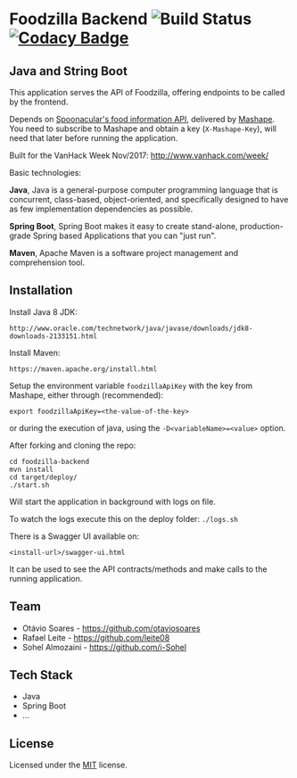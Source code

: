 # Foodzilla Backend ![Build Status](https://travis-ci.org/leite08/foodzilla-backend.svg?branch=master) [![Codacy Badge](https://api.codacy.com/project/badge/Grade/f311c2159c8141a98c1a042b67823efc)](https://www.codacy.com/app/leite08/foodzilla-backend?utm_source=github.com&amp;utm_medium=referral&amp;utm_content=leite08/foodzilla-backend&amp;utm_campaign=Badge_Grade)
## Java and String Boot

This application serves the API of Foodzilla, offering endpoints to be called by the frontend.

Depends on [Spoonacular's food information API](https://spoonacular.com/food-api), delivered by [Mashape](https://market.mashape.com).
You need to subscribe to Mashape and obtain a key (`X-Mashape-Key`), will need that later before running the application.


Built for the VanHack Week Nov/2017:
http://www.vanhack.com/week/

Basic technologies:

**Java**, Java is a general-purpose computer programming language that is concurrent, class-based, object-oriented, and specifically designed to have as few implementation dependencies as possible.
 
**Spring Boot**, Spring Boot makes it easy to create stand-alone, production-grade Spring based Applications that you can "just run".

**Maven**, Apache Maven is a software project management and comprehension tool.

## Installation

Install Java 8 JDK:

    http://www.oracle.com/technetwork/java/javase/downloads/jdk8-downloads-2133151.html

Install Maven:

	https://maven.apache.org/install.html
	    
Setup the environment variable `foodzillaApiKey` with the key from Mashape, either through (recommended):

	export foodzillaApiKey=<the-value-of-the-key>
	
or during the execution of java, using the `-D<variableName>=<value>` option. 

After forking and cloning the repo:

    cd foodzilla-backend
    mvn install
    cd target/deploy/
    ./start.sh

Will start the application in background with logs on file.

To watch the logs execute this on the deploy folder: `./logs.sh`

There is a Swagger UI available on:

	<install-url>/swagger-ui.html

It can be used to see the API contracts/methods and make calls to the running application.

## Team

- Otávio Soares - https://github.com/otaviosoares
- Rafael Leite - https://github.com/leite08
- Sohel Almozaini - https://github.com/i-Sohel


## Tech Stack

- Java
- Spring Boot
- ...


## License

Licensed under the [MIT](http://www.opensource.org/licenses/mit-license.php)  license.